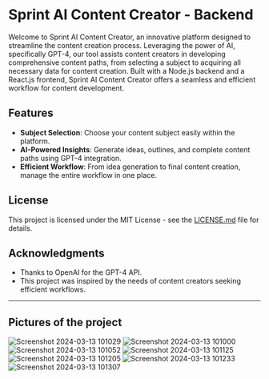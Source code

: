 # Sprint AI Content Creator - Backend

Welcome to Sprint AI Content Creator, an innovative platform designed to streamline the content creation process. Leveraging the power of AI, specifically GPT-4, our tool assists content creators in developing comprehensive content paths, from selecting a subject to acquiring all necessary data for content creation. Built with a Node.js backend and a React.js frontend, Sprint AI Content Creator offers a seamless and efficient workflow for content development.

## Features

- **Subject Selection**: Choose your content subject easily within the platform.
- **AI-Powered Insights**: Generate ideas, outlines, and complete content paths using GPT-4 integration.
- **Efficient Workflow**: From idea generation to final content creation, manage the entire workflow in one place.

## License

This project is licensed under the MIT License - see the [LICENSE.md](LICENSE) file for details.

## Acknowledgments

- Thanks to OpenAI for the GPT-4 API.
- This project was inspired by the needs of content creators seeking efficient workflows.

---

## Pictures of the project

![Screenshot 2024-03-13 101029](https://github.com/bahjatnsasra/sprint-ai-content-creator-frontend/assets/134833213/8dd3ef45-6531-4039-8c25-bf3e18eacd7c)
![Screenshot 2024-03-13 101000](https://github.com/bahjatnsasra/sprint-ai-content-creator-frontend/assets/134833213/74ec1e4f-1a1e-4219-84f4-72a6819531e9)
![Screenshot 2024-03-13 101052](https://github.com/bahjatnsasra/sprint-ai-content-creator-frontend/assets/134833213/c663a4e7-88be-44b9-a8cf-6b3f40b5ccb4)
![Screenshot 2024-03-13 101125](https://github.com/bahjatnsasra/sprint-ai-content-creator-frontend/assets/134833213/7314f62d-cbdc-4ce7-a2fd-2a467480f3e0)
![Screenshot 2024-03-13 101205](https://github.com/bahjatnsasra/sprint-ai-content-creator-frontend/assets/134833213/5106b4da-b6f2-4133-a3fd-3f9b620210fb)
![Screenshot 2024-03-13 101233](https://github.com/bahjatnsasra/sprint-ai-content-creator-frontend/assets/134833213/c574bc67-57af-4cbb-9571-414edd26ded4)
![Screenshot 2024-03-13 101307](https://github.com/bahjatnsasra/sprint-ai-content-creator-frontend/assets/134833213/21d9b760-66c9-4384-859b-59855691537f)

